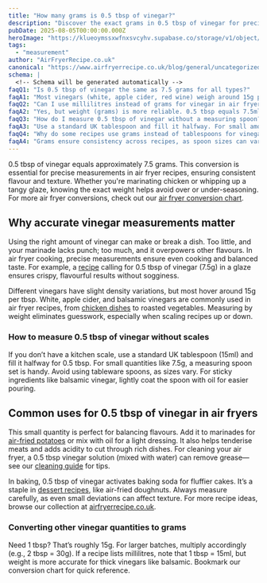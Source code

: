 ```yaml
---
title: "How many grams is 0.5 tbsp of vinegar?"
description: "Discover the exact grams in 0.5 tbsp of vinegar for precise cooking. Perfect for air fryer recipes and UK measurements."
pubDate: 2025-08-05T00:00:00.000Z
heroImage: "https://klueoymssxwfnxsvcyhv.supabase.co/storage/v1/object/public/Shmucket/how-many-grams-is-05-tbsp-of-vinegar.webp"
tags:
  - "measurement"
author: "AirFryerRecipe.co.uk"
canonical: "https://www.airfryerrecipe.co.uk/blog/general/uncategorized/how-many-grams-is-05-tbsp-of-vinegar"
schema: |
  <!-- Schema will be generated automatically -->
faqQ1: "Is 0.5 tbsp of vinegar the same as 7.5 grams for all types?"
faqA1: "Most vinegars (white, apple cider, red wine) weigh around 15g per tbsp, so 0.5 tbsp is roughly 7.5g. However, thicker varieties like balsamic may be slightly denser. For precision, weigh sticky vinegars separately."
faqQ2: "Can I use millilitres instead of grams for vinegar in air fryer recipes?"
faqA2: "Yes, but weight (grams) is more reliable. 0.5 tbsp equals 7.5ml, but thicker vinegars may vary in density. For consistent results, especially in baking, grams are preferred."
faqQ3: "How do I measure 0.5 tbsp of vinegar without a measuring spoon?"
faqA3: "Use a standard UK tablespoon and fill it halfway. For small amounts, a medicine syringe or teaspoon (1.5 tsp = 0.5 tbsp) works in a pinch. Avoid eyeballing for accuracy."
faqQ4: "Why do some recipes use grams instead of tablespoons for vinegar?"
faqA4: "Grams ensure consistency across recipes, as spoon sizes can vary. Weight measurements are critical in baking and marinades, where precision affects texture and flavour. Always check the recipe’s preferred unit."
---
```

<p>0.5 tbsp of vinegar equals approximately 7.5 grams. This conversion is essential for precise measurements in air fryer recipes, ensuring consistent flavour and texture. Whether you're marinating chicken or whipping up a tangy glaze, knowing the exact weight helps avoid over or under-seasoning. For more air fryer conversions, check out our <a href=https://www.airfryerrecipe.co.uk/air-fryer-conversion-chart>air fryer conversion chart</a>.</p>  

<h2>Why accurate vinegar measurements matter</h2>  
<p>Using the right amount of vinegar can make or break a dish. Too little, and your marinade lacks punch; too much, and it overpowers other flavours. In air fryer cooking, precise measurements ensure even cooking and balanced taste. For example, a <a href=https://www.airfryerrecipe.co.uk/recipes>recipe</a> calling for 0.5 tbsp of vinegar (7.5g) in a glaze ensures crispy, flavourful results without sogginess.</p>  

<p>Different vinegars have slight density variations, but most hover around 15g per tbsp. White, apple cider, and balsamic vinegars are commonly used in air fryer recipes, from <a href=https://www.airfryerrecipe.co.uk/recipe-category/chicken>chicken dishes</a> to roasted vegetables. Measuring by weight eliminates guesswork, especially when scaling recipes up or down.</p>  

<h3>How to measure 0.5 tbsp of vinegar without scales</h3>  
<p>If you don’t have a kitchen scale, use a standard UK tablespoon (15ml) and fill it halfway for 0.5 tbsp. For small quantities like 7.5g, a measuring spoon set is handy. Avoid using tableware spoons, as sizes vary. For sticky ingredients like balsamic vinegar, lightly coat the spoon with oil for easier pouring.</p>  

<h2>Common uses for 0.5 tbsp of vinegar in air fryers</h2>  
<p>This small quantity is perfect for balancing flavours. Add it to marinades for <a href=https://www.airfryerrecipe.co.uk/recipe-category/potatoes>air-fried potatoes</a> or mix with oil for a light dressing. It also helps tenderise meats and adds acidity to cut through rich dishes. For cleaning your air fryer, a 0.5 tbsp vinegar solution (mixed with water) can remove grease—see our <a href=https://www.airfryerrecipe.co.uk/air-fryer-cleaner>cleaning guide</a> for tips.</p>  

<p>In baking, 0.5 tbsp of vinegar activates baking soda for fluffier cakes. It’s a staple in <a href=https://www.airfryerrecipe.co.uk/recipe-category/dessert>dessert recipes</a>, like air-fried doughnuts. Always measure carefully, as even small deviations can affect texture. For more recipe ideas, browse our collection at <a href=https://www.airfryerrecipe.co.uk>airfryerrecipe.co.uk</a>.</p>  

<h3>Converting other vinegar quantities to grams</h3>  
<p>Need 1 tbsp? That’s roughly 15g. For larger batches, multiply accordingly (e.g., 2 tbsp = 30g). If a recipe lists millilitres, note that 1 tbsp = 15ml, but weight is more accurate for thick vinegars like balsamic. Bookmark our conversion chart for quick reference.</p>
